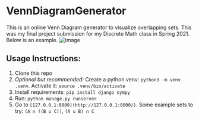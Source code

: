 # VennDiagramGenerator

This is an online Venn Diagram generator to visualize overlapping sets. This was my final project submission for my Discrete Math class in Spring 2021. Below is an example.
![image](https://github.com/user-attachments/assets/d2b11ce5-19f0-4cf4-b4a7-5b8afa63f99a)


## Usage Instructions:
1. Clone this repo
2. *Optional but recommended:* Create a python venv: `python3 -m venv .venv`. Activate it: `source .venv/bin/activate`
3. Install requirements: `pip install django sympy`
4. Run: `python manage.py runserver`
5. Go to `[127.0.0.1:8000](http://127.0.0.1:8000/)`. Some example sets to try: `(A ∩ !(B ∪ C))`, `(A ∪ B) ∩ C`
